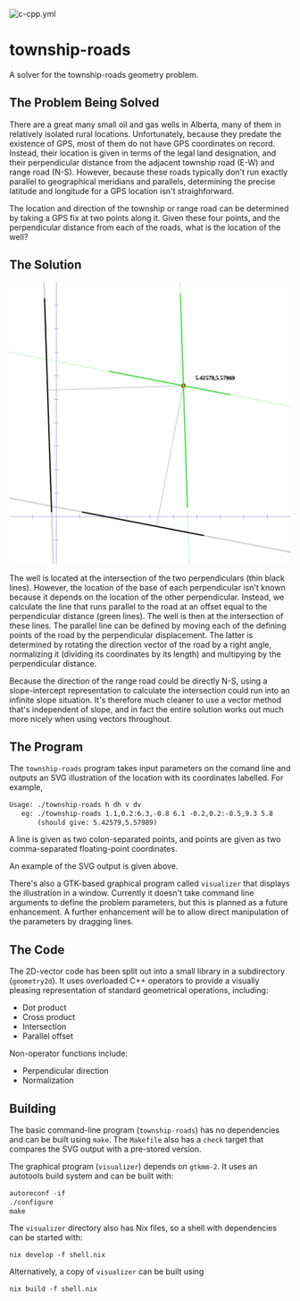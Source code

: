 ![c-cpp.yml](https://github.com/neilmayhew/township-roads/actions/workflows/c-cpp.yml/badge.svg)

# township-roads

A solver for the township-roads geometry problem.

## The Problem Being Solved

There are a great many small oil and gas wells in Alberta, many of them in relatively isolated rural locations. Unfortunately, because they predate the existence of GPS, most of them do not have GPS coordinates on record. Instead, their location is given in terms of the legal land designation, and their perpendicular distance from the adjacent township road (E-W) and range road (N-S). However, because these roads typically don't run exactly parallel to geographical meridians and parallels, determining the precise latitude and longitude for a GPS location isn't straighforward.

The location and direction of the township or range road can be determined by taking a GPS fix at two points along it. Given these four points, and the perpendicular distance from each of the roads, what is the location of the well?

## The Solution

![Well location](regression.svg)

The well is located at the intersection of the two perpendiculars (thin black lines). However, the location of the base of each perpendicular isn't known because it depends on the location of the other perpendicular. Instead, we calculate the line that runs parallel to the road at an offset equal to the perpendicular distance (green lines). The well is then at the intersection of these lines. The parallel line can be defined by moving each of the defining points of the road by the perpendicular displacement. The latter is determined by rotating the direction vector of the road by a right angle, normalizing it (dividing its coordinates by its length) and multipying by the perpendicular distance.

Because the direction of the range road could be directly N-S, using a slope-intercept representation to calculate the intersection could run into an infinite slope situation. It's therefore much cleaner to use a vector method that's independent of slope, and in fact the entire solution works out much more nicely when using vectors throughout.

## The Program

The `township-roads` program takes input parameters on the comand line and outputs an SVG illustration of the location with its coordinates labelled. For example,

```
Usage: ./township-roads h dh v dv
   eg: ./township-roads 1.1,0.2:6.3,-0.8 6.1 -0.2,0.2:-0.5,9.3 5.8
       (should give: 5.42579,5.57989)
```

A line is given as two colon-separated points, and points are given as two comma-separated floating-point coordinates.

An example of the SVG output is given above.

There's also a GTK-based graphical program called `visualizer` that displays the illustration in a window. Currently it doesn't take command line arguments to define the problem parameters, but this is planned as a future enhancement. A further enhancement will be to allow direct manipulation of the parameters by dragging lines.

## The Code

The 2D-vector code has been split out into a small library in a subdirectory (`geometry2d`). It uses overloaded C++ operators to provide a visually pleasing representation of standard geometrical operations, including:

* Dot product
* Cross product
* Intersection
* Parallel offset

Non-operator functions include:

* Perpendicular direction
* Normalization

## Building

The basic command-line program (`township-roads`) has no dependencies and can be built using `make`. The `Makefile` also has a `check` target that compares the SVG output with a pre-stored version.

The graphical program (`visualizer`) depends on `gtkmm-2`. It uses an autotools build system and can be built with:

```shell
autoreconf -if
./configure
make
```

The `visualizer` directory also has Nix files, so a shell with dependencies can be started with:

```shell
nix develop -f shell.nix
```

Alternatively, a copy of `visualizer` can be built using

```shell
nix build -f shell.nix
```
